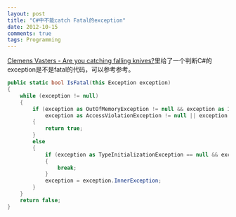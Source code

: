 ```yaml
---
layout: post
title: "C#中不能catch Fatal的exception"
date: 2012-10-15
comments: true
tags: Programming
---
```

<p><a href="http://vasters.com/clemensv/2012/09/06/Are+You+Catching+Falling+Knives.aspx">Clemens Vasters - Are you catching falling knives?</a>里给了一个判断C#的exception是不是fatal的代码，可以参考参考。</p>  

```csharp
public static bool IsFatal(this Exception exception)
{
    while (exception != null)
    {
        if (exception as OutOfMemoryException != null && exception as InsufficientMemoryException == null || exception as ThreadAbortException != null || 
            exception as AccessViolationException != null || exception as SEHException != null || exception as StackOverflowException != null)
        {
            return true;
        }
        else
        {
            if (exception as TypeInitializationException == null && exception as TargetInvocationException == null)
            {
                break;
            }
            exception = exception.InnerException;
        }
    }
    return false;
}
```